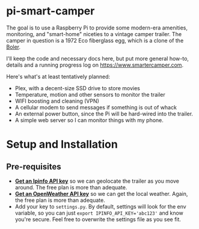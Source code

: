 # pi-smart-camper
The goal is to use a Raspberry Pi to provide some modern-era amenities, monitoring, and "smart-home" niceties to a vintage camper trailer. The camper in question is a 1972 Eco fiberglass egg, 
which is a clone of the [Boler](http://www.boler-camping.com/portfolio/history-of-the-boler/).

I'll keep the code and necessary docs here, but put more general how-to, details and a running progress log on https://www.smartercamper.com.

Here's what's at least tentatively planned:
* Plex, with a decent-size SSD drive to store movies
* Temperature, motion and other sensors to monitor the trailer
* WIFI boosting and cleaning (VPN)
* A cellular modem to send messages if something is out of whack
* An external power button, since the Pi will be hard-wired into the trailer.
* A simple web server so I can monitor things with my phone.

# Setup and Installation
## Pre-requisites

* **[Get an Ipinfo API key](https://ipinfo.io)** so we can geolocate the trailer as you move around. The free plan is more than adequate. 
* **[Get an OpenWeather API key](https://openweathermap.org/)** so we can get the local weather. Again, the free plan is more than adequate. 
* Add your key to `settings.py`. By default, settings will look for the env variable, so you can just `export IPINFO_API_KEY='abc123'` and know you're secure. Feel free to overwrite the settings file as you see fit.
